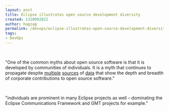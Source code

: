 ```yaml
---
layout: post
title: Eclipse illustrates open source development diversity
created: 1310992822
author: hagzag
permalink: /devops/eclipse-illustrates-open-source-development-diversity
tags:
- DevOps
---
```

<p>&nbsp;</p>
<p>&quot;One of the common myths about open source software is that it is  developed by communities of individuals. It is a myth that continues to  propagate despite <a href="http://www.linuxfoundation.org/docs/lf_linux_kernel_development_2010.pdf">multiple</a> <a href="http://www.hbs.edu/research/pdf/07-028.pdf">sources</a> of <a href="http://works.bepress.com/cgi/viewcontent.cgi?article=1000&amp;context=tony_wasserman&amp;sei-redir=1#search=%22Framework%20Evaluating%20Managerial%20Styles%20Open%20SourceProjects.%22">data</a> that show the depth and breadth of corporate contributions to open source software.&quot;</p>
<p>&nbsp;</p>
<p>&quot;individuals are prominent in many Eclipse projects as well &ndash; dominating  the Eclipse Communications Framework and GMT projects for example.&quot;</p>
